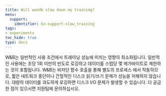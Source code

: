 ```yaml
---
title: Will wandb slow down my training?
menu:
  support:
    identifier: ko-support-slow_training
tags:
- experiments
toc_hide: true
type: docs
---
```


W&B는 일반적인 사용 조건에서 트레이닝 성능에 미치는 영향이 최소화됩니다. 일반적인 사용에는 초당 1회 미만의 빈도로 로깅하고 데이터를 스텝당 몇 메가바이트로 제한하는 것이 포함됩니다. W&B는 비차단 함수 호출을 통해 별도의 프로세스 에서 작동하므로, 짧은 네트워크 중단이나 간헐적인 디스크 읽기/쓰기 문제가 성능을 저해하지 않습니다. 대량의 데이터를 과도하게 로깅하면 디스크 I/O 문제가 발생할 수 있습니다. 더 궁금한 점이 있으시면 지원팀에 문의하십시오.
